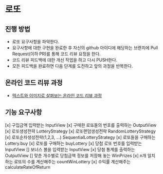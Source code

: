 # 로또
## 진행 방법
* 로또 요구사항을 파악한다.
* 요구사항에 대한 구현을 완료한 후 자신의 github 아이디에 해당하는 브랜치에 Pull Request(이하 PR)를 통해 코드 리뷰 요청을 한다.
* 코드 리뷰 피드백에 대한 개선 작업을 하고 다시 PUSH한다.
* 모든 피드백을 완료하면 다음 단계를 도전하고 앞의 과정을 반복한다.

## 온라인 코드 리뷰 과정
* [텍스트와 이미지로 살펴보는 온라인 코드 리뷰 과정](https://github.com/next-step/nextstep-docs/tree/master/codereview)

## 기능 요구사항
[x] 구입금액 입력받는 InputView
[x] 구매한 로또들의 번호를 출력하는 OutputView
  [x] 로또생성전략 LotteryStrategy
    [x] 로또랜덤생성전략 RandomLotteryStrategy
    [x] 로또순차생성전략(1,2,3, ...) SequentialLotteryStrategy
  [x] 로또들을 구매하는 Lottery.buy
    [x] 로또를 구매하는 buyLottery
[x] 당첨 로또 번호를 입력받는 InputView
[] 보너스 볼을 입력받는 InputView
[x] 당첨 통계를 출력하는 OutputView
  [] 맞춘 개수별로 당첨금액 정보를 저장해 놓는 WinPrizes
  [x] n개 일치하는 로또의 수를 계산해주는 countWinLottery
  [x] 수익률 계산해주는 calculateRateOfReturn
